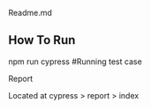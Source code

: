 Readme.md

## How To Run

npm run cypress         #Running test case

Report

Located at cypress > report > index